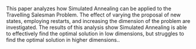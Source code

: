 This paper analyzes how Simulated Annealing can be applied to the Travelling Salesman Problem. The effect of varying the proposal of new states, employing restarts, and increasing the dimension of the problem are investigated. The results of this analysis show Simulated Annealing is able to effectively find the optimal solution in low dimensions, but struggles to find the optimal solution in higher dimensions..
